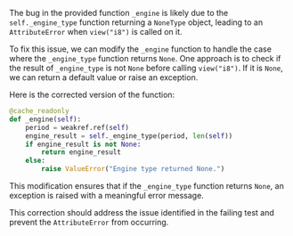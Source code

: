 The bug in the provided function `_engine` is likely due to the `self._engine_type` function returning a `NoneType` object, leading to an `AttributeError` when `view("i8")` is called on it.

To fix this issue, we can modify the `_engine` function to handle the case where the `_engine_type` function returns `None`. One approach is to check if the result of `_engine_type` is not `None` before calling `view("i8")`. If it is `None`, we can return a default value or raise an exception.

Here is the corrected version of the function:

```python
@cache_readonly
def _engine(self):
    period = weakref.ref(self)
    engine_result = self._engine_type(period, len(self))
    if engine_result is not None:
        return engine_result
    else:
        raise ValueError("Engine type returned None.")
```

This modification ensures that if the `_engine_type` function returns `None`, an exception is raised with a meaningful error message.

This correction should address the issue identified in the failing test and prevent the `AttributeError` from occurring.